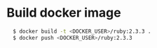 # Build docker image


```bash
  $ docker build -t <DOCKER_USER>/ruby:2.3.3 .
  $ docker push <DOCKER_USER>/ruby:2.3.3
```
